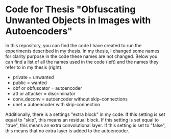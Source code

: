 # Code for Thesis "Obfuscating Unwanted Objects in Images with Autoencoders"

In this repository, you can find the code I have created to run the experiments described in my thesis.
In my thesis, I changed some names for clarity purpose in the code these names are not changed. Below you can find a list of all the names used in the code (left) and the names they refer to in my thesis (right).

 - private = unwanted
 - public = wanted
 - obf or obfuscator = autoencoder
 - att or attacker = discriminator
 - conv_deconv = autoencoder without skip-connections
 - unet = autoencoder with skip-connection

Additionally, there is a settings "extra block" in my code. 
If this setting is set equal to "skip", this means an residual block.
If this setting is set equal to "true", this means an extra convolutional layer.
If this setting is set to "false", this means that no extra layer is added to the autoencoder.

